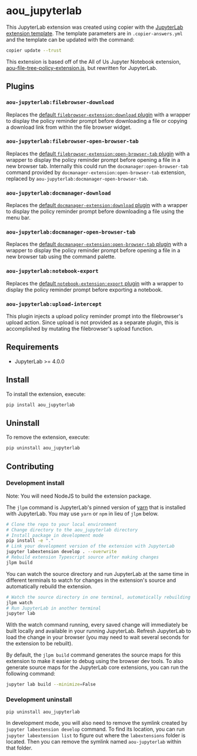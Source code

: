 # aou_jupyterlab

This JupyterLab extension was created using copier with the [JupyterLab
extension template](https://github.com/jupyterlab/extension-template). The
template parameters are in `.copier-answers.yml` and the template can be updated
with the command:

```bash
copier update --trust
```

This extension is based off of the All of Us Jupyter Notebook extension,
[aou-file-tree-policy-extension.js](https://github.com/all-of-us/workbench/blob/main/api/src/main/webapp/static/aou-file-tree-policy-extension.js), but rewritten for JupyterLab.

## Plugins

### `aou-jupyterlab:filebrowser-download`

Replaces the [default `filebrowser-extension:download`
plugin](https://github.com/jupyterlab/jupyterlab/blob/main/packages/filebrowser-extension/src/index.ts)
with a wrapper to display the policy reminder prompt before downloading a
file or copying a download link from within the file browser widget.

### `aou-jupyterlab:filebrowser-open-browser-tab`

Replaces the [default `filebrowser-extension:open-browser-tab`
plugin](https://github.com/jupyterlab/jupyterlab/blob/main/packages/filebrowser-extension/src/index.ts)
with a wrapper to display the policy reminder prompt before opening a file in
a new browser tab. Internally this could run the `docmanager:open-browser-tab`
command provided by `docmanager-extension:open-browser-tab` extension, replaced
by `aou-jupyterlab:docmanager-open-browser-tab`.

### `aou-jupyterlab:docmanager-download`

Replaces the [default `docmanager-extension:download`
plugin](https://github.com/jupyterlab/jupyterlab/blob/main/packages/docmanager-extension/src/index.ts)
with a wrapper to display the policy reminder prompt before downloading a
file using the menu bar.

### `aou-jupyterlab:docmanager-open-browser-tab`

Replaces the [default `docmanager-extension:open-browser-tab`
plugin](https://github.com/jupyterlab/jupyterlab/blob/main/packages/docmanager-extension/src/index.ts)
with a wrapper to display the policy reminder prompt before opening a file in a
new browser tab using the command palette.

### `aou-jupyterlab:notebook-export`

Replaces the [default `notebook-extension:export`
plugin](https://github.com/jupyterlab/jupyterlab/blob/4.4.x/packages/notebook-extension/src/index.ts)
with a wrapper to display the policy reminder prompt before exporting a
notebook.

### `aou-jupyterlab:upload-intercept`

This plugin injects a upload policy reminder prompt into the filebrowser's
upload action. Since upload is not provided as a separate plugin, this is
accomplished by mutating the filebrowser's upload function.

## Requirements

- JupyterLab >= 4.0.0

## Install

To install the extension, execute:

```bash
pip install aou_jupyterlab
```

## Uninstall

To remove the extension, execute:

```bash
pip uninstall aou_jupyterlab
```

## Contributing

### Development install

Note: You will need NodeJS to build the extension package.

The `jlpm` command is JupyterLab's pinned version of
[yarn](https://yarnpkg.com/) that is installed with JupyterLab. You may use
`yarn` or `npm` in lieu of `jlpm` below.

```bash
# Clone the repo to your local environment
# Change directory to the aou_jupyterlab directory
# Install package in development mode
pip install -e "."
# Link your development version of the extension with JupyterLab
jupyter labextension develop . --overwrite
# Rebuild extension Typescript source after making changes
jlpm build
```

You can watch the source directory and run JupyterLab at the same time in different terminals to watch for changes in the extension's source and automatically rebuild the extension.

```bash
# Watch the source directory in one terminal, automatically rebuilding when needed
jlpm watch
# Run JupyterLab in another terminal
jupyter lab
```

With the watch command running, every saved change will immediately be built locally and available in your running JupyterLab. Refresh JupyterLab to load the change in your browser (you may need to wait several seconds for the extension to be rebuilt).

By default, the `jlpm build` command generates the source maps for this extension to make it easier to debug using the browser dev tools. To also generate source maps for the JupyterLab core extensions, you can run the following command:

```bash
jupyter lab build --minimize=False
```

### Development uninstall

```bash
pip uninstall aou_jupyterlab
```

In development mode, you will also need to remove the symlink created by `jupyter labextension develop`
command. To find its location, you can run `jupyter labextension list` to figure out where the `labextensions`
folder is located. Then you can remove the symlink named `aou-jupyterlab` within that folder.
